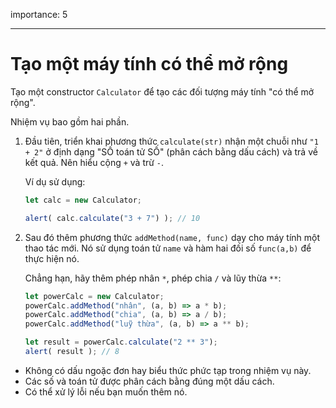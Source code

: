importance: 5

---

# Tạo một máy tính có thể mở rộng

Tạo một constructor `Calculator` để tạo các đối tượng máy tính "có thể mở rộng".

Nhiệm vụ bao gồm hai phần.

1. Đầu tiên, triển khai phương thức `calculate(str)` nhận một chuỗi như `"1 + 2"` ở định dạng "SỐ toán tử SỐ" (phân cách bằng dấu cách) và trả về kết quả. Nên hiểu cộng `+` và trừ `-`.

     Ví dụ sử dụng:

    ```js
    let calc = new Calculator;

    alert( calc.calculate("3 + 7") ); // 10
    ```
2. Sau đó thêm phương thức `addMethod(name, func)` dạy cho máy tính một thao tác mới. Nó sử dụng toán tử `name` và hàm hai đối số `func(a,b)` để thực hiện nó.

     Chẳng hạn, hãy thêm phép nhân `*`, phép chia `/` và lũy thừa `**`:

    ```js
    let powerCalc = new Calculator;
    powerCalc.addMethod("nhân", (a, b) => a * b);
    powerCalc.addMethod("chia", (a, b) => a / b);
    powerCalc.addMethod("luỹ thừa", (a, b) => a ** b);

    let result = powerCalc.calculate("2 ** 3");
    alert( result ); // 8
    ```

- Không có dấu ngoặc đơn hay biểu thức phức tạp trong nhiệm vụ này.
- Các số và toán tử được phân cách bằng đúng một dấu cách.
- Có thể xử lý lỗi nếu bạn muốn thêm nó.
